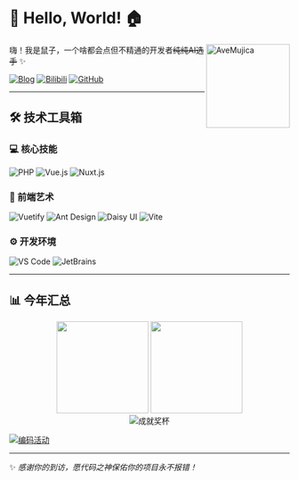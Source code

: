 # 🎸 Hello, World! 🏠

<img align="right" src="https://i0.wp.com/i0.hdslb.com/bfs/garb/0c30f2caed52ee393f14358dc42eaacbdddc5aec.png" width="150" alt="AveMujica">

嗨！我是鼠子，一个啥都会点但不精通的开发者~~纯纯AI选手~~ ✨

[![Blog](https://img.shields.io/badge/个人博客-鼠の窝-FF5722?style=for-the-badge&logo=blogger)](https://blog.miomoe.cn/)
[![Bilibili](https://img.shields.io/badge/B站-@Tomori%E3%82%9E-00A1D6?style=for-the-badge&logo=bilibili)](https://space.bilibili.com/435502585)
[![GitHub](https://img.shields.io/badge/GitHub-更多项目-181717?style=for-the-badge&logo=github)](https://github.com/ShuShuicu?tab=repositories)

---

## 🛠️ 技术工具箱

### 💻 核心技能
![PHP](https://img.shields.io/badge/PHP-非专业开发-777BB4?logo=php&logoColor=white)
![Vue.js](https://img.shields.io/badge/Vue.js-现代前端-4FC08D?logo=vuedotjs&logoColor=white)
![Nuxt.js](https://img.shields.io/badge/Nuxt.js-服务端渲染-00DC82?logo=nuxt&logoColor=white)

### 🎨 前端艺术
![Vuetify](https://img.shields.io/badge/Vuetify-MD设计-1867C0?logo=vuetify&logoColor=white)
![Ant Design](https://img.shields.io/badge/Ant_Design-企业级UI-0170FE?logo=antdesign&logoColor=white)
![Daisy UI](https://img.shields.io/badge/DaisyUI-TailwindCSS-1867C0?logo=daisyui&logoColor=white)
![Vite](https://img.shields.io/badge/Vite-极速构建-646CFF?logo=vite&logoColor=white)

### ⚙️ 开发环境
![VS Code](https://img.shields.io/badge/VS_Code-主力编辑器-007ACC?logo=visualstudiocode&logoColor=white)
![JetBrains](https://img.shields.io/badge/JetBrains-专业工具-000000?logo=jetbrains&logoColor=white)

---

## 📊 今年汇总

<div align="center">
  <img height="165" src="https://github-readme-stats.vercel.app/api?username=ShuShuicu&show_icons=true&theme=radical&locale=cn&hide_title=true&hide=issues" />
  <img height="165" src="https://github-readme-stats.vercel.app/api/top-langs/?username=ShuShuicu&layout=compact&theme=radical&langs_count=8&locale=cn" />
</div>

<div align="center">
  <img src="https://github-profile-trophy.vercel.app/?username=ShuShuicu&theme=radical&row=1&margin-w=15&column=7" alt="成就奖杯" />
</div>

[![编码活动](https://github-readme-activity-graph.vercel.app/graph?username=ShuShuicu&theme=github-compact&hide_border=true&area=true&custom_title=我的编码节奏)](https://github.com/ShuShuicu)

---

✨ *感谢你的到访，愿代码之神保佑你的项目永不报错！*
